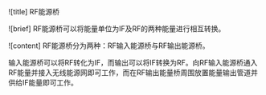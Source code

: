 ![title]
RF能源桥

![brief]
RF能源桥可以将能量单位为IF及RF的两种能量进行相互转换。

![content]
RF能源桥分为两种：RF输入能源桥与RF输出能源桥。

输入能源桥可以将RF转化为IF，而输出可以将IF转换为RF。向RF输入能源桥通入RF能量并接入无线能源网即可工作，而在RF输出能量桥周围放置能量输出管道并供给IF能量即可工作。